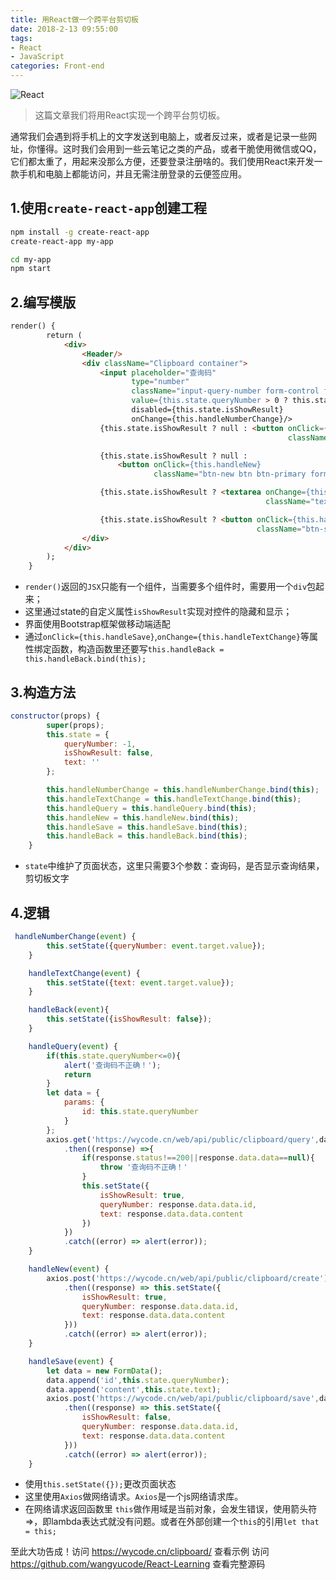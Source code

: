```yaml
---
title: 用React做一个跨平台剪切板
date: 2018-2-13 09:55:00
tags:
- React
- JavaScript
categories: Front-end
---
```


![React](/blog/images/20180213_react.png)

> 这篇文章我们将用React实现一个跨平台剪切板。


通常我们会遇到将手机上的文字发送到电脑上，或者反过来，或者是记录一些网址，你懂得。这时我们会用到一些云笔记之类的产品，或者干脆使用微信或QQ，它们都太重了，用起来没那么方便，还要登录注册啥的。我们使用React来开发一款手机和电脑上都能访问，并且无需注册登录的云便签应用。

<!--more-->

## 1.使用`create-react-app`创建工程

```bash
npm install -g create-react-app
create-react-app my-app

cd my-app
npm start
```

## 2.编写模版

```html
render() {
        return (
            <div>
                <Header/>
                <div className="Clipboard container">
                    <input placeholder="查询码"
                           type="number"
                           className="input-query-number form-control form-group"
                           value={this.state.queryNumber > 0 ? this.state.queryNumber : ''}
                           disabled={this.state.isShowResult}
                           onChange={this.handleNumberChange}/>
                    {this.state.isShowResult ? null : <button onClick={this.handleQuery}
                                                              className="btn-query btn btn-primary form-control form-group">查询</button>}

                    {this.state.isShowResult ? null :
                        <button onClick={this.handleNew}
                                className="btn-new btn btn-primary form-control form-group">新建</button>}

                    {this.state.isShowResult ? <textarea onChange={this.handleTextChange} value={this.state.text}
                                                         className="textarea-text form-control form-group"/> : null}

                    {this.state.isShowResult ? <button onClick={this.handleSave}
                                                       className="btn-save btn btn-success form-control  form-group">保存</button> : null}
                </div>
            </div>
        );
    }

```

- `render()`返回的`JSX`只能有一个组件，当需要多个组件时，需要用一个`div`包起来；
- 这里通过state的自定义属性`isShowResult`实现对控件的隐藏和显示；
- 界面使用Bootstrap框架做移动端适配
- 通过`onClick={this.handleSave}`,`onChange={this.handleTextChange}`等属性绑定函数，构造函数里还要写`this.handleBack = this.handleBack.bind(this);`

## 3.构造方法

```JavaScript
constructor(props) {
        super(props);
        this.state = {
            queryNumber: -1,
            isShowResult: false,
            text: ''
        };

        this.handleNumberChange = this.handleNumberChange.bind(this);
        this.handleTextChange = this.handleTextChange.bind(this);
        this.handleQuery = this.handleQuery.bind(this);
        this.handleNew = this.handleNew.bind(this);
        this.handleSave = this.handleSave.bind(this);
        this.handleBack = this.handleBack.bind(this);
    }
```

- `state`中维护了页面状态，这里只需要3个参数：查询码，是否显示查询结果，剪切板文字

## 4.逻辑

```JavaScript
 handleNumberChange(event) {
        this.setState({queryNumber: event.target.value});
    }

    handleTextChange(event) {
        this.setState({text: event.target.value});
    }

    handleBack(event){
        this.setState({isShowResult: false});
    }

    handleQuery(event) {
        if(this.state.queryNumber<=0){
            alert('查询码不正确！');
            return
        }
        let data = {
            params: {
                id: this.state.queryNumber
            }
        };
        axios.get('https://wycode.cn/web/api/public/clipboard/query',data)
            .then((response) =>{
                if(response.status!==200||response.data.data==null){
                    throw '查询码不正确！'
                }
                this.setState({
                    isShowResult: true,
                    queryNumber: response.data.data.id,
                    text: response.data.data.content
                })
            })
            .catch((error) => alert(error));
    }

    handleNew(event) {
        axios.post('https://wycode.cn/web/api/public/clipboard/create')
            .then((response) => this.setState({
                isShowResult: true,
                queryNumber: response.data.data.id,
                text: response.data.data.content
            }))
            .catch((error) => alert(error));
    }

    handleSave(event) {
        let data = new FormData();
        data.append('id',this.state.queryNumber);
        data.append('content',this.state.text);
        axios.post('https://wycode.cn/web/api/public/clipboard/save',data)
            .then((response) => this.setState({
                isShowResult: false,
                queryNumber: response.data.data.id,
                text: response.data.data.content
            }))
            .catch((error) => alert(error));
    }

```

- 使用`this.setState({});`更改页面状态
- 这里使用`Axios`做网络请求。`Axios`是一个js网络请求库。
- 在网络请求返回函数里 `this`做作用域是当前对象，会发生错误，使用箭头符=>，即lambda表达式就没有问题。或者在外部创建一个`this`的引用`let that = this;`


至此大功告成！访问 https://wycode.cn/clipboard/ 查看示例
访问 https://github.com/wangyucode/React-Learning 查看完整源码